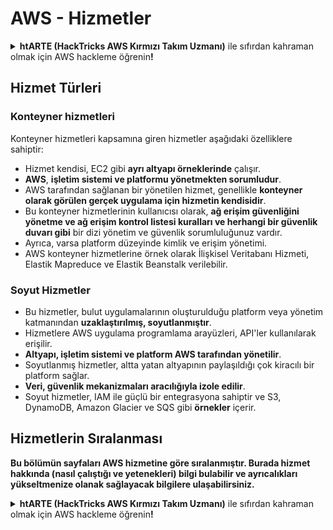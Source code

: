 # AWS - Hizmetler

<details>

<summary><strong>htARTE (HackTricks AWS Kırmızı Takım Uzmanı)</strong> ile sıfırdan kahraman olmak için AWS hackleme öğrenin<strong>!</strong></summary>

HackTricks'i desteklemenin diğer yolları:

* Şirketinizi HackTricks'te **reklamınızı görmek** veya HackTricks'i **PDF olarak indirmek** için [**ABONELİK PLANLARI**](https://github.com/sponsors/carlospolop)'na göz atın!
* [**Resmi PEASS & HackTricks ürünlerini**](https://peass.creator-spring.com) edinin
* Özel [**NFT'lerden**](https://opensea.io/collection/the-peass-family) oluşan koleksiyonumuz [**The PEASS Family**](https://opensea.io/collection/the-peass-family)'yi keşfedin
* 💬 [**Discord grubuna**](https://discord.gg/hRep4RUj7f) veya [**telegram grubuna**](https://t.me/peass) **katılın** veya bizi **Twitter** 🐦 [**@hacktricks\_live**](https://twitter.com/hacktricks\_live)'da **takip edin**.
* Hacking hilelerinizi [**HackTricks**](https://github.com/carlospolop/hacktricks) ve [**HackTricks Cloud**](https://github.com/carlospolop/hacktricks-cloud) github reposuna PR göndererek paylaşın.

</details>

## Hizmet Türleri

### Konteyner hizmetleri

Konteyner hizmetleri kapsamına giren hizmetler aşağıdaki özelliklere sahiptir:

* Hizmet kendisi, EC2 gibi **ayrı altyapı örneklerinde** çalışır.
* **AWS**, **işletim sistemi ve platformu yönetmekten sorumludur**.
* AWS tarafından sağlanan bir yönetilen hizmet, genellikle **konteyner olarak görülen gerçek uygulama için hizmetin kendisidir**.
* Bu konteyner hizmetlerinin kullanıcısı olarak, **ağ erişim güvenliğini yönetme ve ağ erişim kontrol listesi kuralları ve herhangi bir güvenlik duvarı gibi** bir dizi yönetim ve güvenlik sorumluluğunuz vardır.
* Ayrıca, varsa platform düzeyinde kimlik ve erişim yönetimi.
* AWS konteyner hizmetlerine örnek olarak İlişkisel Veritabanı Hizmeti, Elastik Mapreduce ve Elastik Beanstalk verilebilir.

### Soyut Hizmetler

* Bu hizmetler, bulut uygulamalarının oluşturulduğu platform veya yönetim katmanından **uzaklaştırılmış, soyutlanmıştır**.
* Hizmetlere AWS uygulama programlama arayüzleri, API'ler kullanılarak erişilir.
* **Altyapı, işletim sistemi ve platform AWS tarafından yönetilir**.
* Soyutlanmış hizmetler, altta yatan altyapının paylaşıldığı çok kiracılı bir platform sağlar.
* **Veri, güvenlik mekanizmaları aracılığıyla izole edilir**.
* Soyut hizmetler, IAM ile güçlü bir entegrasyona sahiptir ve S3, DynamoDB, Amazon Glacier ve SQS gibi **örnekler** içerir.

## Hizmetlerin Sıralanması

**Bu bölümün sayfaları AWS hizmetine göre sıralanmıştır. Burada hizmet hakkında (nasıl çalıştığı ve yetenekleri) bilgi bulabilir ve ayrıcalıkları yükseltmenize olanak sağlayacak bilgilere ulaşabilirsiniz.**

<details>

<summary><strong>htARTE (HackTricks AWS Kırmızı Takım Uzmanı)</strong> ile sıfırdan kahraman olmak için AWS hackleme öğrenin<strong>!</strong></summary>

HackTricks'i desteklemenin diğer yolları:

* Şirketinizi HackTricks'te **reklamınızı görmek** veya HackTricks'i **PDF olarak indirmek** için [**ABONELİK PLANLARI**](https://github.com/sponsors/carlospolop)'na göz atın!
* [**Resmi PEASS & HackTricks ürünlerini**](https://peass.creator-spring.com) edinin
* Özel [**NFT'lerden**](https://opensea.io/collection/the-peass-family) oluşan koleksiyonumuz [**The PEASS Family**](https://opensea.io/collection/the-peass-family)'yi keşfedin
* 💬 [**Discord grubuna**](https://discord.gg/hRep4RUj7f) veya [**telegram grubuna**](https://t.me/peass) **katılın** veya bizi **Twitter** 🐦 [**@hacktricks\_live**](https://twitter.com/hacktricks\_live)'da **takip edin**.
* Hacking hilelerinizi [**HackTricks**](https://github.com/carlospolop/hacktricks) ve [**HackTricks Cloud**](https://github.com/carlospolop/hacktricks-cloud) github reposuna PR göndererek paylaşın.

</details>

